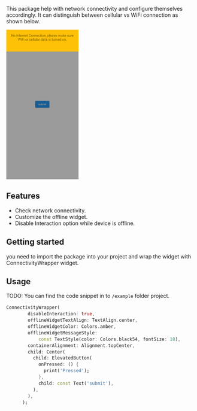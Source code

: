 This package help with network connectivity and configure themselves accordingly. It can distinguish between cellular vs WiFi connection as shown below.

<img src="https://github.com/PanditKuldeep/connectivity-wrapper/blob/main/assets/img.png" height=400/>

## Features

- Check network connectivity.
- Customize the offline widget.
- Disable Interaction option while device is offline.

## Getting started

you need to import the package into your project and wrap the widget with ConnectivityWrapper widget.

## Usage

TODO: You can find the code snippet in to `/example` folder project.

```dart
ConnectivityWrapper(
        disableInteraction: true,
        offlineWidgetTextAlign: TextAlign.center,
        offlineWidgetColor: Colors.amber,
        offlineWidgetMessageStyle:
            const TextStyle(color: Colors.black54, fontSize: 18),
        containerAlignment: Alignment.topCenter,
        child: Center(
          child: ElevatedButton(
            onPressed: () {
              print('Pressed');
            },
            child: const Text('submit'),
          ),
        ),
      );
```


